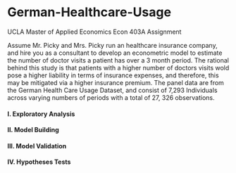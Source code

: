 # German-Healthcare-Usage
UCLA Master of Applied Economics Econ 403A Assignment

Assume Mr. Picky and Mrs. Picky run an healthcare insurance company, and hire you as a consultant to develop an econometric model to estimate the number of doctor visits a patient has over a 3 month period. The rational behind this study is that patients with a higher number of doctors visits wold pose a higher liability in terms of insurance expenses, and therefore, this may be mitigated via a higher insurance premium. The panel data are from the German Health Care Usage Dataset, and consist of 7,293 Individuals across varying numbers of periods with a total of 27, 326 observations.

#### I. Exploratory Analysis
#### II. Model Building
#### III. Model Validation
#### IV. Hypotheses Tests
